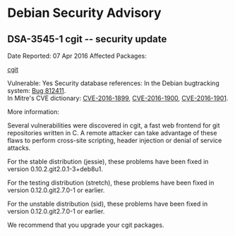 
Debian Security Advisory
========================


DSA-3545-1 cgit -- security update
----------------------------------



Date Reported:
07 Apr 2016
Affected Packages:

[cgit](https://packages.debian.org/src:cgit)

Vulnerable:
Yes
Security database references:
In the Debian bugtracking system: [Bug 812411](https://bugs.debian.org/cgi-bin/bugreport.cgi?bug=812411).  
In Mitre's CVE dictionary: [CVE-2016-1899](https://security-tracker.debian.org/tracker/CVE-2016-1899), [CVE-2016-1900](https://security-tracker.debian.org/tracker/CVE-2016-1900), [CVE-2016-1901](https://security-tracker.debian.org/tracker/CVE-2016-1901).  

More information:

Several vulnerabilities were discovered in cgit, a fast web frontend for
git repositories written in C. A remote attacker can take advantage of
these flaws to perform cross-site scripting, header injection or denial
of service attacks.


For the stable distribution (jessie), these problems have been fixed in
version 0.10.2.git2.0.1-3+deb8u1.


For the testing distribution (stretch), these problems have been fixed
in version 0.12.0.git2.7.0-1 or earlier.


For the unstable distribution (sid), these problems have been fixed in
version 0.12.0.git2.7.0-1 or earlier.


We recommend that you upgrade your cgit packages.





